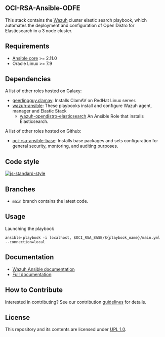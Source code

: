 
## OCI-RSA-Ansible-ODFE
This stack contains the [Wazuh](https://wazuh.com/) cluster elastic search playbook, which automates the deployment and configuration of Open Distro for Elasticsearch in a 3 node cluster.

## Requirements
- [Ansible core](https://docs.ansible.com/ansible-core/devel/index.html) >= 2.11.0
- Oracle Linux >= 7.9

## Dependencies

A list of other roles hosted on Galaxy:

* [geerlingguy.clamav](https://github.com/geerlingguy/ansible-role-clamav): Installs ClamAV on RedHat Linux server.
* [wazuh-ansible](https://github.com/wazuh/wazuh-ansible): These playbooks install and configure Wazuh agent, manager and Elastic Stack
    - [wazuh-opendistro-elasticsearch](https://github.com/wazuh/wazuh-ansible/tree/master/roles/opendistro/opendistro-elasticsearch) An Ansible Role that installs Elasticsearch.

A list of other roles hosted on Github:
* [oci-rsa-ansible-base](pending...): Installs base packages and sets configuration for general security, montoring, and auditing purposes.

## Code style

[![js-standard-style](https://img.shields.io/badge/code%20style-standard-brightgreen.svg?style=flat)](https://github.com/oracle-quickstart) 

## Branches

* `main` branch contains the latest code.

## Usage
Launching the playbook

```
ansible-playbook -i localhost, $OCI_RSA_BASE/${playbook_name}/main.yml --connection=local
```

## Documentation

* [Wazuh Ansible documentation](https://documentation.wazuh.com/current/deploying-with-ansible/index.html)
* [Full documentation](http://documentation.wazuh.com)

## How to Contribute
Interested in contributing?  See our contribution [guidelines](CONTRIBUTE.md) for details.

## License
This repository and its contents are licensed under [UPL 1.0](LICENSE).    

